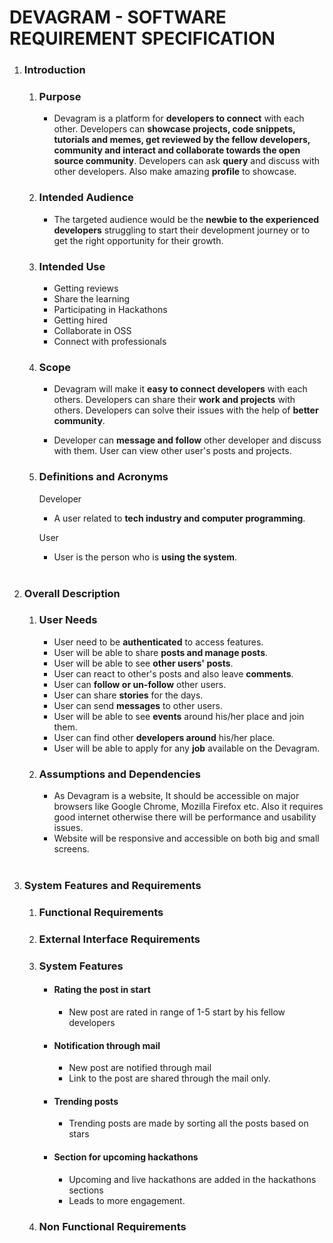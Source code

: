 # DEVAGRAM - SOFTWARE REQUIREMENT SPECIFICATION

1. ### Introduction

   1. ### Purpose

      - Devagram is a platform for **developers to connect** with each other. Developers can **showcase projects, code snippets, tutorials and memes, get reviewed by the fellow developers, community and interact and collaborate towards the open source community**. Developers can ask **query** and discuss with other developers. Also make amazing **profile** to showcase.

   2. ### Intended Audience

      - The targeted audience would be the **newbie to the experienced developers** struggling to start their development journey or to get the right opportunity for their growth.

   3. ### Intended Use

      - Getting reviews
      - Share the learning
      - Participating in Hackathons
      - Getting hired
      - Collaborate in OSS
      - Connect with professionals

   4. ### Scope

      - Devagram will make it **easy to connect developers** with each others.
        Developers can share their **work and projects** with others.
        Developers can solve their issues with the help of **better community**.

      - Developer can **message and follow** other developer and discuss with them.
        User can view other user's posts and projects.

   5. ### Definitions and Acronyms

      Developer

      - A user related to **tech industry and computer programming**.

      User

      - User is the person who is **using the system**.

   <br />

2. ### Overall Description

   1. ### User Needs

      - User need to be **authenticated** to access features.
      - User will be able to share **posts and manage posts**.
      - User will be able to see **other users' posts**.
      - User can react to other's posts and also leave **comments**.
      - User can **follow or un-follow** other users.
      - User can share **stories** for the days.
      - User can send **messages** to other users.
      - User will be able to see **events** around his/her place and join them.
      - User can find other **developers around** his/her place.
      - User will be able to apply for any **job** available on the Devagram.

   2. ### Assumptions and Dependencies

      - As Devagram is a website, It should be accessible on major browsers like Google Chrome, Mozilla Firefox etc.
        Also it requires good internet otherwise there will be performance and usability issues.
      - Website will be responsive and accessible on both big and small screens.

   <br/>

3. ### System Features and Requirements
   1. ### Functional Requirements
   2. ### External Interface Requirements
   3. ### System Features<br>
      - #### **Rating the post in start**
        - New post are rated in range of 1-5 start by his fellow developers
      - #### **Notification through mail**
        - New post are notified through mail
        - Link to the post are shared through the mail only.
      * #### **Trending posts**
        - Trending posts are made by sorting all the posts based on stars
      * #### **Section for upcoming hackathons**
        - Upcoming and live hackathons are added in the hackathons sections
        - Leads to more engagement.
   4. ### Non Functional Requirements
